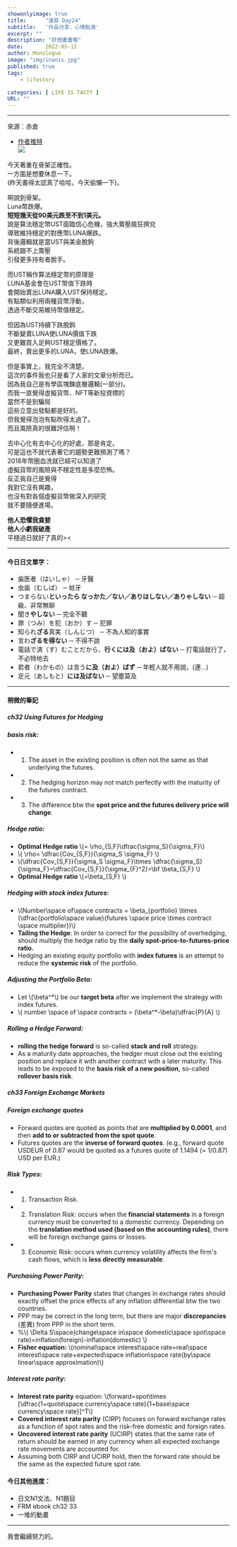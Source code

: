 ```yaml
---
showonlyimage: true
title:      "速寫 Day24"
subtitle:   '作品分享、心情點滴'
excerpt: ""
description: "好想畫畫喔"
date:       2022-05-12
author: Monologue    
image: "img/inanis.jpg"
published: true 
tags:
    - lifestory

categories: [ LIFE IS TASTY ]
URL: ""
---
```

***

來源：赤倉  
* [作者推特](https://twitter.com/akakura1341)  
![](/blog/sketch/d24-1.jpg)
  
今天著重在骨架正確性。  
一方面是想要休息一下。  
(昨天畫得太認真了哈哈，今天偷懶一下)。  
  
啊說到骨架。  
Luna幣跌爆。  
**短短幾天從90美元跌至不到1美元。**  
說是算法穩定幣UST面臨信心危機，強大賣壓瘋狂擠兌  
導致維持穩定的對應幣LUNA爆跌。  
背後邏輯就是當UST與美金脫鉤  
系統跟不上賣壓  
引發更多持有者脫手。  
  
而UST稱作算法穩定幣的原理是  
LUNA基金會在UST幣值下跌時  
會開始賣出LUNA購入UST保持穩定。  
有點類似利用兩種貨幣浮動，  
透過不斷交易維持幣值穩定。  
  
但因為UST持續下跌脫鉤  
不斷變賣LUNA使LUNA價值下跌  
又更難買入足夠UST穩定價格了。  
最終，賣出更多的LUNA，使LUNA跌爆。  
  
但是事實上，我完全不清楚。  
這次的事件我也只是看了人家的文章分析而已。  
因為我自己是有學區塊鍊底層邏輯(一部分)。  
而我一直覺得虛擬貨幣、NFT等新投資標的  
當然不是到騙局  
這些立意出發點都是好的。  
但我覺得泡泡有點吹得太過了。  
而且風險真的很難評估啊！  
  
去中心化有去中心化的好處，那是肯定。  
可是這也不就代表著它的趨勢更難預測了嗎？  
2018年幣圈血洗就已經可以知道了  
虛擬貨幣的風險與不穩定性是多麼恐怖。  
反正我自己是覺得  
我對它沒有興趣，  
也沒有對各個虛擬貨幣做深入的研究  
就不要隨便進場。  
  
**他人恐懼我貪婪**  
**他人小虧我破產**  
平穩過日就好了真的><
  
***
#### 今日日文單字：  
* 歯医者（はいしゃ） ─ 牙醫
* 虫歯（むしば） ─ 蛀牙
* つまらない**といったら なっかた／ない／ありはしない／ありゃしない**  ─ 超級、非常無聊
* 聞き**やしない** ─ 完全不聽
* 罪（つみ）を犯（おか）す ─ 犯罪
* 知られ**ざる**真実（しんじつ） ─ 不為人知的事實
* 言わ**ざるを得ない** ─ 不得不說
* 電話で済（す）むことだから、**行くには及（およ）ばない** ─ 打電話就行了，不必特地去
* 若者（わかもの）は言う**に及（およ）ばず** ─ 年輕人就不用說，(連...)
* 足元（あしもと）**には及ばない** ─ 望塵莫及
***
#### 稍微的筆記  
##### ch32 Using Futures for Hedging
##### basis risk:
* 1. The asset in the existing position is often not the same as that underlying the futures.
* 2. The hedging horizon may not match perfectly with the maturity of the futures contract.
* 3. The difference btw the **spot price and the futures delivery price will change**.
  
##### Hedge ratio:
* **Optimal Hedge ratio** \\(= \rho_{S,F}\dfrac{\sigma_S}{\sigma_F}\\)
* \\( \rho= \dfrac{Cov_{S,F}}{\sigma_S \sigma_F} \\)
* \\(\dfrac{Cov_{S,F}}{\sigma_S \sigma_F}\times \dfrac{\sigma_S}{\sigma_F}=\dfrac{Cov_{S,F}}{\sigma_{F}^2}=\bf \beta_{S,F} \\)
* **Optimal Hedge ratio**  \\(=\beta_{S,F} \\)
##### Hedging with stock index futures:
* \\(Number\space of\space contracts = \beta_{portfolio} \times (\dfrac{portfolio\space value}{futures \space price \times contract \space multiplier})\\)
* **Tailing the Hedge**: In order to correct for the possibility of overhedging, should multiply the hedge ratio by the **daily spot-price-to-futures-price ratio.**
* Hedging an existing equity portfolio with **index futures** is an attempt to reduce the **systemic risk** of the portfolio.
##### Adjusting the Portfolio Beta:
* Let \\(\beta^*\\) be our **target beta** after we implement the strategy with index futures.
* \\( number \space of \space contracts = (\beta^*-\beta)\dfrac{P}{A} \\)
##### Rolling a Hedge Forward:
* **rolling the hedge forward** is so-called **stack and roll** strategy.
* As a maturity date approaches, the hedger must close out the existing position and replace it with another contract with a later maturity. This leads to be exposed to the **basis risk of a new position**, so-called **rollover basis risk**.
##### ch33 Foreign Exchange Markets
##### Foreign exchange quotes
* Forward quotes are quoted as points that are **multiplied by 0.0001**, and then **add to or subtracted from the spot quote**.
* Futures quotes are the **inverse of forward quotes**. (e.g., forward quote USDEUR of 0.87 would be quoted as a futures quote of 1.1494 (= 1/0.87) USD per EUR.)
##### Risk Types:
* 1. Transaction Risk.
* 2. Translation Risk: occurs when the **financial statements** in a foreign currency must be converted to a  domestic currency. Depending on the **translation method used (based on the accounting rules)**, there will be foreign exchange gains or losses.
* 3. Economic Risk: occurs when currency volatility affects the firm's cash flows, which is **less directly measurable**.
##### Purchasing Power Parity:
* **Purchasing Power Parity** states that changes in exchange rates should exactly offset the price effects of any inflation differential btw the two countries.
* PPP may be correct in the long term, but there are major **discrepancies** (差異) from PPP in the short term.
* %\\( \Delta S\space(change\space in\space domestic\space spot\space rate)=inflation(foreign)-inflation(domestic) \\)
* **Fisher equation:** \\(nominal\space interest\space rate=real\space interest\space rate+expected\space inflation\space rate(by\space linear\space approximation)\\)
##### Interest rate parity:
* **Interest rate parity** equation: \\(forward=spot\times [\dfrac{1+quote\space currency\space rate}{1+base\space currency\space rate}]^T\\) 
* **Covered interest rate parity** (CIRP) focuses on forward exchange rates as a function of spot rates and the risk-free domestic and foreign rates.
* **Uncovered interest rate parity** (UCIRP) states that the same rate of return should be earned in any currency when all expected exchange rate movements are accounted for.
* Assuming both CIRP and UCIRP hold, then the forward rate should be the same as the expected future spot rate.
#### 今日其他進度：  
* 日文N1文法、N1題目  
* FRM ebook ch32 33
* 一堆的動畫  
  
***

我會繼續努力的。
<!--more-->
